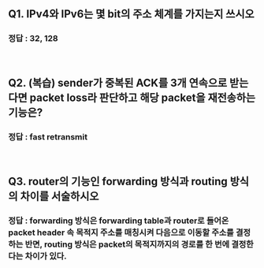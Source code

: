 ## Q1. IPv4와 IPv6는 몇 bit의 주소 체계를 가지는지 쓰시오

### 정답 : 32, 128

<br>

## Q2. (복습) sender가 중복된 ACK를 3개 연속으로 받는다면 packet loss라 판단하고 해당 packet을 재전송하는 기능은?

### 정답 : fast retransmit

<br>

## Q3. router의 기능인 forwarding 방식과 routing 방식의 차이를 서술하시오

### 정답 : forwarding 방식은 forwarding table과 router로 들어온 packet header 속 목적지 주소를 매칭시켜 다음으로 이동할 주소를 결정하는 반면, routing 방식은 packet의 목적지까지의 경로를 한 번에 결정한다는 차이가 있다.

<br>